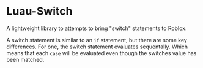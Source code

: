 # Luau-Switch
A lightweight library to attempts to bring "switch" statements to Roblox.

A switch statement is similar to an `if` statement, but there are some key differences.
For one, the switch statement evaluates sequentally. Which means that each `case` will be evaluated even though the switches value has been matched.
